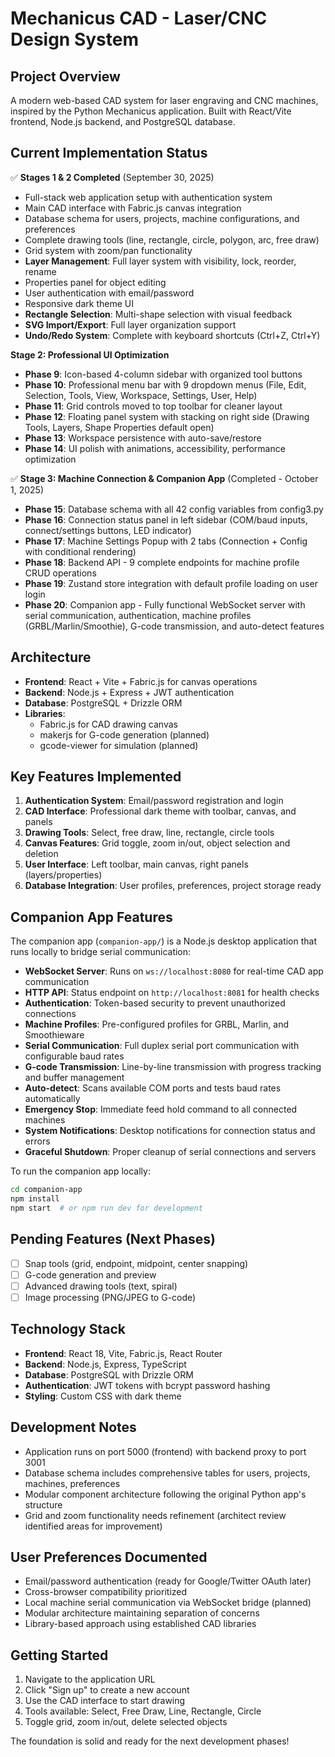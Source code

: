 # Mechanicus CAD - Laser/CNC Design System

## Project Overview
A modern web-based CAD system for laser engraving and CNC machines, inspired by the Python Mechanicus application. Built with React/Vite frontend, Node.js backend, and PostgreSQL database.

## Current Implementation Status
✅ **Stages 1 & 2 Completed** (September 30, 2025)
- Full-stack web application setup with authentication system
- Main CAD interface with Fabric.js canvas integration
- Database schema for users, projects, machine configurations, and preferences
- Complete drawing tools (line, rectangle, circle, polygon, arc, free draw)
- Grid system with zoom/pan functionality
- **Layer Management**: Full layer system with visibility, lock, reorder, rename
- Properties panel for object editing
- User authentication with email/password
- Responsive dark theme UI
- **Rectangle Selection**: Multi-shape selection with visual feedback
- **SVG Import/Export**: Full layer organization support
- **Undo/Redo System**: Complete with keyboard shortcuts (Ctrl+Z, Ctrl+Y)

**Stage 2: Professional UI Optimization**
- **Phase 9**: Icon-based 4-column sidebar with organized tool buttons
- **Phase 10**: Professional menu bar with 9 dropdown menus (File, Edit, Selection, Tools, View, Workspace, Settings, User, Help)
- **Phase 11**: Grid controls moved to top toolbar for cleaner layout
- **Phase 12**: Floating panel system with stacking on right side (Drawing Tools, Layers, Shape Properties default open)
- **Phase 13**: Workspace persistence with auto-save/restore
- **Phase 14**: UI polish with animations, accessibility, performance optimization

✅ **Stage 3: Machine Connection & Companion App** (Completed - October 1, 2025)
- **Phase 15**: Database schema with all 42 config variables from config3.py
- **Phase 16**: Connection status panel in left sidebar (COM/baud inputs, connect/settings buttons, LED indicator)
- **Phase 17**: Machine Settings Popup with 2 tabs (Connection + Config with conditional rendering)
- **Phase 18**: Backend API - 9 complete endpoints for machine profile CRUD operations
- **Phase 19**: Zustand store integration with default profile loading on user login
- **Phase 20**: Companion app - Fully functional WebSocket server with serial communication, authentication, machine profiles (GRBL/Marlin/Smoothie), G-code transmission, and auto-detect features

## Architecture
- **Frontend**: React + Vite + Fabric.js for canvas operations
- **Backend**: Node.js + Express + JWT authentication
- **Database**: PostgreSQL + Drizzle ORM
- **Libraries**: 
  - Fabric.js for CAD drawing canvas
  - makerjs for G-code generation (planned)
  - gcode-viewer for simulation (planned)

## Key Features Implemented
1. **Authentication System**: Email/password registration and login
2. **CAD Interface**: Professional dark theme with toolbar, canvas, and panels
3. **Drawing Tools**: Select, free draw, line, rectangle, circle tools
4. **Canvas Features**: Grid toggle, zoom in/out, object selection and deletion
5. **User Interface**: Left toolbar, main canvas, right panels (layers/properties)
6. **Database Integration**: User profiles, preferences, project storage ready

## Companion App Features
The companion app (`companion-app/`) is a Node.js desktop application that runs locally to bridge serial communication:
- **WebSocket Server**: Runs on `ws://localhost:8080` for real-time CAD app communication
- **HTTP API**: Status endpoint on `http://localhost:8081` for health checks
- **Authentication**: Token-based security to prevent unauthorized connections
- **Machine Profiles**: Pre-configured profiles for GRBL, Marlin, and Smoothieware
- **Serial Communication**: Full duplex serial port communication with configurable baud rates
- **G-code Transmission**: Line-by-line transmission with progress tracking and buffer management
- **Auto-detect**: Scans available COM ports and tests baud rates automatically
- **Emergency Stop**: Immediate feed hold command to all connected machines
- **System Notifications**: Desktop notifications for connection status and errors
- **Graceful Shutdown**: Proper cleanup of serial connections and servers

To run the companion app locally:
```bash
cd companion-app
npm install
npm start  # or npm run dev for development
```

## Pending Features (Next Phases)
- [ ] Snap tools (grid, endpoint, midpoint, center snapping)
- [ ] G-code generation and preview
- [ ] Advanced drawing tools (text, spiral)
- [ ] Image processing (PNG/JPEG to G-code)

## Technology Stack
- **Frontend**: React 18, Vite, Fabric.js, React Router
- **Backend**: Node.js, Express, TypeScript
- **Database**: PostgreSQL with Drizzle ORM
- **Authentication**: JWT tokens with bcrypt password hashing
- **Styling**: Custom CSS with dark theme

## Development Notes
- Application runs on port 5000 (frontend) with backend proxy to port 3001
- Database schema includes comprehensive tables for users, projects, machines, preferences
- Modular component architecture following the original Python app's structure
- Grid and zoom functionality needs refinement (architect review identified areas for improvement)

## User Preferences Documented
- Email/password authentication (ready for Google/Twitter OAuth later)
- Cross-browser compatibility prioritized 
- Local machine serial communication via WebSocket bridge (planned)
- Modular architecture maintaining separation of concerns
- Library-based approach using established CAD libraries

## Getting Started
1. Navigate to the application URL
2. Click "Sign up" to create a new account
3. Use the CAD interface to start drawing
4. Tools available: Select, Free Draw, Line, Rectangle, Circle
5. Toggle grid, zoom in/out, delete selected objects

The foundation is solid and ready for the next development phases!